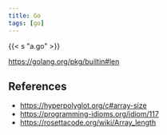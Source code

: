 ```yaml
---
title: Go
tags: [go]
---
```


{{< s "a.go" >}}

<https://golang.org/pkg/builtin#len>

## References

- <https://hyperpolyglot.org/c#array-size>
- <https://programming-idioms.org/idiom/117>
- <https://rosettacode.org/wiki/Array_length>
